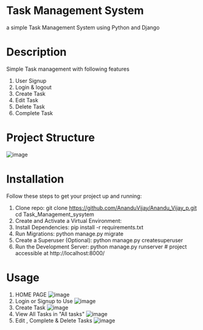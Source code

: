# Task Management System
a simple Task Management System using Python and Django
# Description
Simple Task management with following features
1. User Signup
2. Login & logout
3. Create Task
4. Edit Task
5. Delete Task
6. Complete Task
# Project Structure
![image](https://github.com/AnanduVijay/Anandu_Vijay_p/assets/79689148/e80853d7-e798-46e1-9a67-44f2f78ac0eb)
# Installation
Follow these steps to get your project up and running:
1. Clone repo:
git clone https://github.com/AnanduVijay/Anandu_Vijay_p.git
cd Task_Management_sysytem
2. Create and Activate a Virtual Environment:
3. Install Dependencies:
   pip install -r requirements.txt
4. Run Migrations:
   python manage.py migrate
5. Create a Superuser (Optional):
   python manage.py createsuperuser
6. Run the Development Server:
   python manage.py runserver # project accessible at http://localhost:8000/
    
# Usage
1. HOME PAGE
   ![image](https://github.com/AnanduVijay/Anandu_Vijay_p/assets/79689148/2e2cab62-115a-409e-9cef-5855ec6fba82)
2. Login or Signup to Use
   ![image](https://github.com/AnanduVijay/Anandu_Vijay_p/assets/79689148/691441c3-0695-46d3-8b2d-a256cdad6bb6)
3. Create Task
   ![image](https://github.com/AnanduVijay/Anandu_Vijay_p/assets/79689148/e084ee78-7eeb-48be-ad86-3e0a3e8cab2d)
4. View All Tasks in "All tasks"
   ![image](https://github.com/AnanduVijay/Anandu_Vijay_p/assets/79689148/9947ffc8-6beb-4321-bfa4-1de29227f6bd)
6. Edit , Complete & Delete Tasks
   ![image](https://github.com/AnanduVijay/Anandu_Vijay_p/assets/79689148/b8736d99-6cd9-4a85-9579-55cab973ae63)






